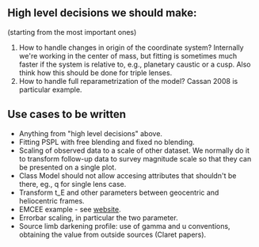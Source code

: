 ## High level decisions we should make:
(starting from the most important ones)

1. How to handle changes in origin of the coordinate system? Internally we're working in the center of mass, but fitting is sometimes much faster if the system is relative to, e.g., planetary caustic or a cusp. Also think how this should be done for triple lenses. 
1. How to handle full reparametrization of the model? Cassan 2008 is particular example. 


## Use cases to be written 

* Anything from "high level decisions" above.
* Fitting PSPL with free blending and fixed no blending.
* Scaling of observed data to a scale of other dataset. We normally do it to transform follow-up data to survey magnitude scale so that they can be presented on a single plot. 
* Class Model should not allow accesing attributes that shouldn't be there, eg., q for single lens case.
* Transform t_E and other parameters between geocentric and heliocentric frames.
* EMCEE example - see [website](http://dan.iel.fm/emcee/current/user/line/).
* Errorbar scaling, in particular the two parameter.
* Source limb darkening profile: use of gamma and u conventions, obtaining the value from outside sources (Claret papers). 



